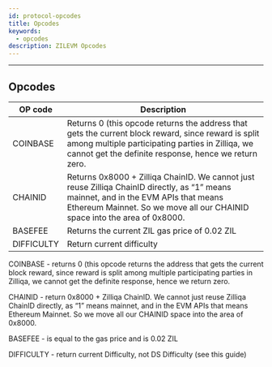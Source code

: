 ```yaml
---
id: protocol-opcodes
title: Opcodes
keywords:
  - opcodes
description: ZILEVM Opcodes
---
```


---

## Opcodes

| OP code    | Description                                             |
|------------|---------------------------------------------------------|
| COINBASE   | Returns 0 (this opcode returns the address that gets the current block reward, since reward is split among multiple participating parties in Zilliqa, we cannot get the definite response, hence we return zero. |
| CHAINID    | Returns 0x8000 + Zilliqa ChainID. We cannot just reuse Zilliqa ChainID directly, as “1” means mainnet, and in the EVM APIs that means Ethereum Mainnet. So we move all our CHAINID space into the area of 0x8000. |
| BASEFEE    |  Returns the current ZIL gas price of 0.02 ZIL |
| DIFFICULTY |  Return current difficulty |

COINBASE - returns 0 (this opcode returns the address that gets the current block reward, since reward is split among multiple participating parties in Zilliqa, we cannot get the definite response, hence we return zero.

CHAINID - return 0x8000 + Zilliqa ChainID. We cannot just reuse Zilliqa ChainID directly, as “1” means mainnet, and in the EVM APIs that means Ethereum Mainnet. So we move all our CHAINID space into the area of 0x8000.

BASEFEE - is equal to the gas price and is 0.02 ZIL

DIFFICULTY - return current Difficulty, not DS Difficulty (see this guide)
